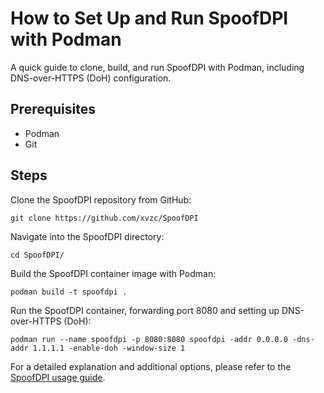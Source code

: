 # How to Set Up and Run SpoofDPI with Podman
A quick guide to clone, build, and run SpoofDPI with Podman, including DNS-over-HTTPS (DoH) configuration.

## Prerequisites
- Podman
- Git

## Steps
Clone the SpoofDPI repository from GitHub:
```
git clone https://github.com/xvzc/SpoofDPI
```

Navigate into the SpoofDPI directory:
```
cd SpoofDPI/
```

Build the SpoofDPI container image with Podman:
```
podman build -t spoofdpi .
```

Run the SpoofDPI container, forwarding port 8080 and setting up DNS-over-HTTPS (DoH):
```
podman run --name spoofdpi -p 8080:8080 spoofdpi -addr 0.0.0.0 -dns-addr 1.1.1.1 -enable-doh -window-size 1
```
For a detailed explanation and additional options, please refer to the [SpoofDPI usage guide](https://github.com/xvzc/SpoofDPI?tab=readme-ov-file#usage).
